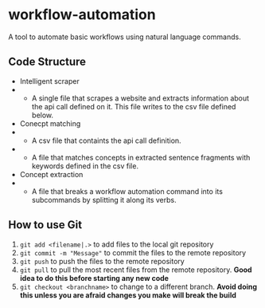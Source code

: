# workflow-automation
A tool to automate basic workflows using natural language commands.

## Code Structure
 - Intelligent scraper
 - - A single file that scrapes a website and extracts information about the api call defined on it. This file writes to the csv file defined below.
 - Conecpt matching
 - - A csv file that containts the api call definition.
 - - A file that matches concepts in extracted sentence fragments with keywords defined in the csv file.
 - Concept extraction
 - - A file that breaks a workflow automation command into its subcommands by splitting it along its verbs.

## How to use Git
1. `git add <filename|.>` to add files to the local git repository
2. `git commit -m "Message"` to commit the files to the remote repository
3. `git push` to push the files to the remote repository
4. `git pull` to pull the most recent files from the remote repository. **Good idea to do this before starting any new code**
5. `git checkout <branchname>` to change to a different branch. **Avoid doing this unless you are afraid changes you make will break the build**
